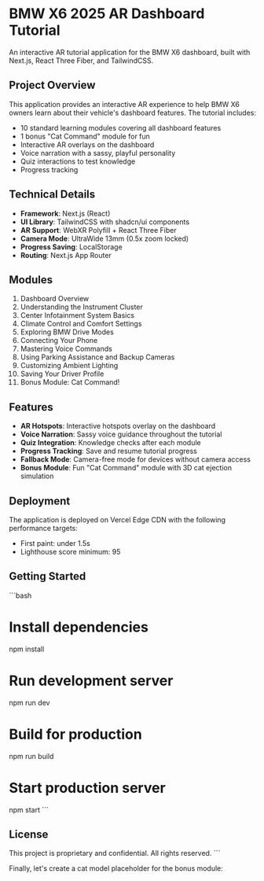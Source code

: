 # BMW X6 2025 AR Dashboard Tutorial

An interactive AR tutorial application for the BMW X6 dashboard, built with Next.js, React Three Fiber, and TailwindCSS.

## Project Overview

This application provides an interactive AR experience to help BMW X6 owners learn about their vehicle's dashboard features. The tutorial includes:

- 10 standard learning modules covering all dashboard features
- 1 bonus "Cat Command" module for fun
- Interactive AR overlays on the dashboard
- Voice narration with a sassy, playful personality
- Quiz interactions to test knowledge
- Progress tracking

## Technical Details

- **Framework**: Next.js (React)
- **UI Library**: TailwindCSS with shadcn/ui components
- **AR Support**: WebXR Polyfill + React Three Fiber
- **Camera Mode**: UltraWide 13mm (0.5x zoom locked)
- **Progress Saving**: LocalStorage
- **Routing**: Next.js App Router

## Modules

1. Dashboard Overview
2. Understanding the Instrument Cluster
3. Center Infotainment System Basics
4. Climate Control and Comfort Settings
5. Exploring BMW Drive Modes
6. Connecting Your Phone
7. Mastering Voice Commands
8. Using Parking Assistance and Backup Cameras
9. Customizing Ambient Lighting
10. Saving Your Driver Profile
11. Bonus Module: Cat Command!

## Features

- **AR Hotspots**: Interactive hotspots overlay on the dashboard
- **Voice Narration**: Sassy voice guidance throughout the tutorial
- **Quiz Integration**: Knowledge checks after each module
- **Progress Tracking**: Save and resume tutorial progress
- **Fallback Mode**: Camera-free mode for devices without camera access
- **Bonus Module**: Fun "Cat Command" module with 3D cat ejection simulation

## Deployment

The application is deployed on Vercel Edge CDN with the following performance targets:
- First paint: under 1.5s
- Lighthouse score minimum: 95

## Getting Started

\`\`\`bash
# Install dependencies
npm install

# Run development server
npm run dev

# Build for production
npm run build

# Start production server
npm start
\`\`\`

## License

This project is proprietary and confidential. All rights reserved.
\`\`\`

Finally, let's create a cat model placeholder for the bonus module:

```plaintext file="public/cat-model.glb" query="3D model of a cartoon cat sitting"
